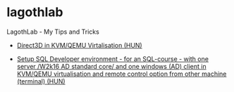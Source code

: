 # lagothlab
LagothLab - My Tips and Tricks

  * [Direct3D in KVM/QEMU Virtalisation (HUN)](virtualization/kvm/desktop/3d_hu.md)

  * [Setup SQL Developer environment - for an SQL-course - with one server /W2k16 AD standard core/ and one windows (AD) client in KVM/QEMU virtualisation and remote control option from other machine (terminal) (HUN)](sqlcourse/sql_hu.md)